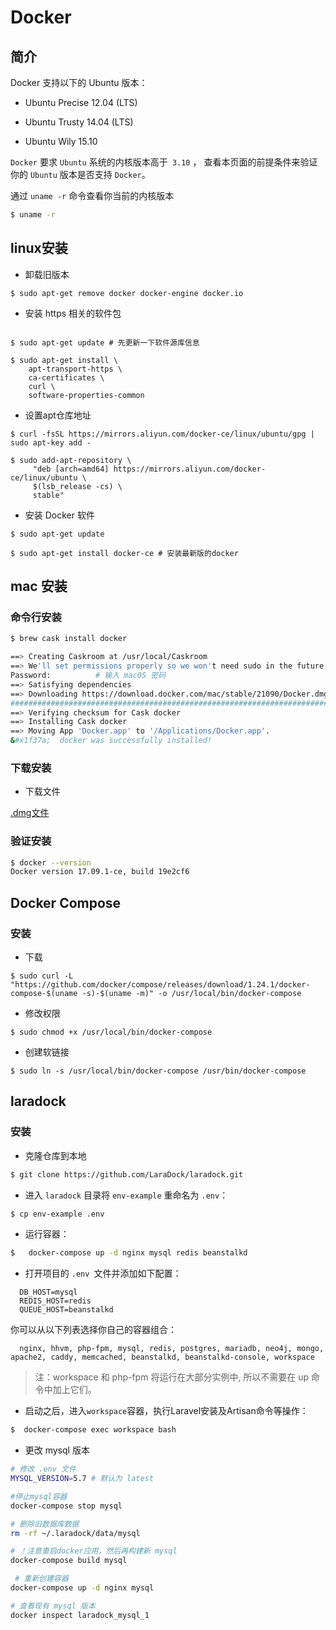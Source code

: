 # Docker

## 简介
Docker 支持以下的 Ubuntu 版本：

- Ubuntu Precise 12.04 (LTS)

- Ubuntu Trusty 14.04 (LTS)

- Ubuntu Wily 15.10

`Docker` 要求 `Ubuntu` 系统的内核版本高于` 3.10` ，
查看本页面的前提条件来验证你的 `Ubuntu` 版本是否支持 `Docker`。

通过 `uname -r` 命令查看你当前的内核版本

```bash 
$ uname -r
```

## linux安装

- 卸载旧版本

```shell script
$ sudo apt-get remove docker docker-engine docker.io
```

- 安装 https 相关的软件包

````shell script

$ sudo apt-get update # 先更新一下软件源库信息

$ sudo apt-get install \
    apt-transport-https \
    ca-certificates \
    curl \
    software-properties-common
````


- 设置apt仓库地址

```shell script
$ curl -fsSL https://mirrors.aliyun.com/docker-ce/linux/ubuntu/gpg | sudo apt-key add -

$ sudo add-apt-repository \
     "deb [arch=amd64] https://mirrors.aliyun.com/docker-ce/linux/ubuntu \
     $(lsb_release -cs) \
     stable"
```

- 安装 Docker 软件

```shell script
$ sudo apt-get update

$ sudo apt-get install docker-ce # 安装最新版的docker
```

## mac 安装

### 命令行安装

```bash
$ brew cask install docker

==> Creating Caskroom at /usr/local/Caskroom
==> We'll set permissions properly so we won't need sudo in the future
Password:          # 输入 macOS 密码
==> Satisfying dependencies
==> Downloading https://download.docker.com/mac/stable/21090/Docker.dmg
######################################################################## 100.0%
==> Verifying checksum for Cask docker
==> Installing Cask docker
==> Moving App 'Docker.app' to '/Applications/Docker.app'.
&#x1f37a;  docker was successfully installed!
```

### 下载安装

- 下载文件

[.dmg文件](https://download.docker.com/mac/stable/Docker.dmg)

### 验证安装

```bash
$ docker --version
Docker version 17.09.1-ce, build 19e2cf6
```

## Docker Compose

### 安装

- 下载

```shell script
$ sudo curl -L "https://github.com/docker/compose/releases/download/1.24.1/docker-compose-$(uname -s)-$(uname -m)" -o /usr/local/bin/docker-compose
```

- 修改权限

```shell script
$ sudo chmod +x /usr/local/bin/docker-compose
```

- 创建软链接

```shell script
$ sudo ln -s /usr/local/bin/docker-compose /usr/bin/docker-compose
```

## laradock 

### 安装

- 克隆仓库到本地

```bash
$ git clone https://github.com/LaraDock/laradock.git
```

- 进入 `laradock` 目录将 `env-example` 重命名为 `.env`：
  
```bash
$ cp env-example .env
```
  
- 运行容器：

```bash
$   docker-compose up -d nginx mysql redis beanstalkd
``` 


- 打开项目的 `.env `文件并添加如下配置：
  
```dotenv
  DB_HOST=mysql
  REDIS_HOST=redis
  QUEUE_HOST=beanstalkd
```

你可以从以下列表选择你自己的容器组合：
  
```text
  nginx, hhvm, php-fpm, mysql, redis, postgres, mariadb, neo4j, mongo, apache2, caddy, memcached, beanstalkd, beanstalkd-console, workspace
```

> 注：workspace 和 php-fpm 将运行在大部分实例中, 所以不需要在 up 命令中加上它们。

- 启动之后，进入`workspace`容器，执行Laravel安装及Artisan命令等操作：

```bash
$  docker-compose exec workspace bash
```

- 更改 mysql 版本

```bash
# 修改 .env 文件
MYSQL_VERSION=5.7 # 默认为 latest

#停止mysql容器
docker-compose stop mysql

# 删除旧数据库数据
rm -rf ~/.laradock/data/mysql

# ！注意重启docker应用，然后再构建新 mysql
docker-compose build mysql

 # 重新创建容器
docker-compose up -d nginx mysql

# 查看现有 mysql 版本
docker inspect laradock_mysql_1
```
